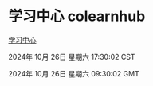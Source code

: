 # 学习中心 colearnhub
[学习中心](http://219.139.197.74:56308/colearnhub/)

2024年 10月 26日 星期六 17:30:02 CST

2024年 10月 26日 星期六 09:30:02 GMT

